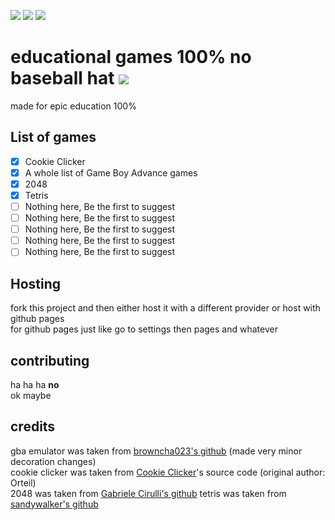 <img src="https://img.shields.io/badge/version-1.0-critical"/> <img src="https://img.shields.io/badge/games-4-orange"/> <img src="https://img.shields.io/badge/school-yes-yellow"/>
# educational games 100% no baseball hat <img src="https://img.shields.io/badge/epic-hippo-9cf?style=for-the-badge&logo=appveyor"/>
made for epic education 100%
## List of games
- [x] Cookie Clicker
- [x] A whole list of Game Boy Advance games
- [x] 2048
- [x] Tetris
- [ ] Nothing here, Be the first to suggest
- [ ] Nothing here, Be the first to suggest
- [ ] Nothing here, Be the first to suggest
- [ ] Nothing here, Be the first to suggest
- [ ] Nothing here, Be the first to suggest
## Hosting
fork this project and then either host it with a different provider or host with github pages <br>
for github pages just like go to settings then pages and whatever
## contributing
ha ha ha **no** <br>
ok maybe
## credits
gba emulator was taken from [browncha023's github](https://github.com/Browncha023/GBA) (made very minor decoration changes) <br>
cookie clicker was taken from [Cookie Clicker](https://orteil.dashnet.org/cookieclicker/)'s source code (original author: Orteil) <br>
2048 was taken from [Gabriele Cirulli's github](https://github.com/gabrielecirulli/2048)
tetris was taken from [sandywalker's github](https://github.com/sandywalker/Tetris)
